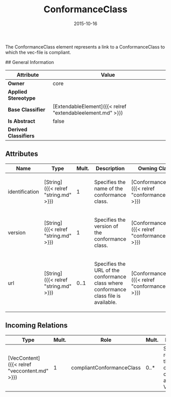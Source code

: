 ﻿---
title: ConformanceClass
toc: false
type: specs
date: "2015-10-16"
draft: false
specification: VEC
version: 1.1.2
documentType: "Recommendation"
elementType: Class
classes:
  - ConformanceClass
menu_name: vec-1.1.2
---
<p> The ConformanceClass element represents a link to a ConformanceClass to which the vec-file is compliant.      </p>
## General Information

| Attribute               | Value |
|-------------------------|-------|
| **Owner**               | core |
| **Applied Stereotype**  |   |
| **Base Classifier**     | [ExtendableElement]({{< relref "extendableelement.md" >}})<br/>  |
| **Is Abstract**         | false |
| **Derived Classifiers** |   |

## Attributes
|  Name  |  Type  |  Mult.  |  Description  |  Owning Classifier  |
|--------|--------|---------|---------------|--------------|
|identification | [String]({{< relref "string.md" >}}) | 1 | <p>Specifies the name of the conformance class. </p> | [ConformanceClass]({{< relref "conformanceclass.md" >}}) |
|version | [String]({{< relref "string.md" >}}) | 1 | <p> Specifies the version of the conformance class.      </p> | [ConformanceClass]({{< relref "conformanceclass.md" >}}) |
|url | [String]({{< relref "string.md" >}}) | 0..1 | <p>Specifies the URL of the conformance class where conformance class file is available. </p> | [ConformanceClass]({{< relref "conformanceclass.md" >}}) |

##  Incoming Relations
|    Type  |   Mult.  |   Role    |   Mult.   |   Description  |
|----------|----------|-----------|-----------|----------------|
| [VecContent]({{< relref "veccontent.md" >}}) | 1 | compliantConformanceClass | 0..* | Specifies references to the conformance classes that apply to the VEC-file. |
